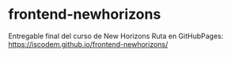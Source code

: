 # frontend-newhorizons
Entregable final del curso de New Horizons
Ruta en GitHubPages: https://iscodem.github.io/frontend-newhorizons/
